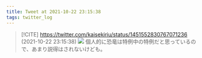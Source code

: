 ```yaml
---
title: Tweet at 2021-10-22 23:15:38
tags: twitter_log
---
```


> [!CITE] https://twitter.com/kaisekiriu/status/1451552830767071236 (2021-10-22 23:15:38)
> ![](https://twitter.com/kaisekiriu/status/1451552830767071236)
> 個人的に恐竜は特例中の特例だと思っているので、あまり説得はされないけども。
